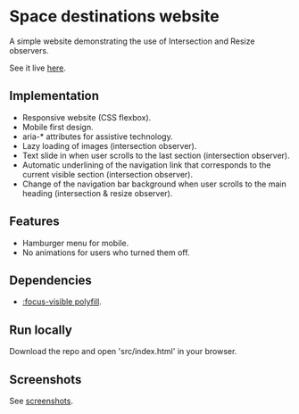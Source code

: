 # Space destinations website

A simple website demonstrating the use of Intersection and Resize observers.

See it live [here](https://tasxatzial.github.io/space-destinations-website).

## Implementation

* Responsive website (CSS flexbox).
* Mobile first design.
* aria-* attributes for assistive technology.
* Lazy loading of images (intersection observer).
* Text slide in when user scrolls to the last section (intersection observer).
* Automatic underlining of the navigation link that corresponds to the current visible section (intersection observer).
* Change of the navigation bar background when user scrolls to the main heading (intersection & resize observer).

## Features

* Hamburger menu for mobile.
* No animations for users who turned them off.

## Dependencies

* [:focus-visible polyfill](https://github.com/WICG/focus-visible).

## Run locally

Download the repo and open 'src/index.html' in your browser.

## Screenshots

See [screenshots](screenshots/).
